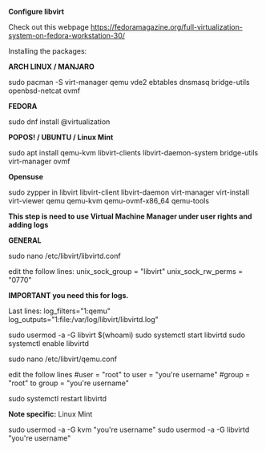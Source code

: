 **Configure libvirt**

Check out this webpage https://fedoramagazine.org/full-virtualization-system-on-fedora-workstation-30/


Installing the packages:

**ARCH LINUX / MANJARO**

sudo pacman -S virt-manager qemu vde2 ebtables dnsmasq bridge-utils openbsd-netcat ovmf

**FEDORA**

sudo dnf install @virtualization

**POPOS! / UBUNTU / Linux Mint**

sudo apt install qemu-kvm libvirt-clients libvirt-daemon-system bridge-utils virt-manager ovmf

**Opensuse**

sudo zypper in libvirt libvirt-client libvirt-daemon virt-manager virt-install virt-viewer qemu qemu-kvm qemu-ovmf-x86_64 qemu-tools


**This step is need to use Virtual Machine Manager under user rights and adding logs**


**GENERAL**

sudo nano /etc/libvirt/libvirtd.conf

edit the follow lines:
unix_sock_group = "libvirt"
unix_sock_rw_perms = "0770"


**IMPORTANT you need this for logs.**

Last lines:
log_filters="1:qemu"
log_outputs="1:file:/var/log/libvirt/libvirtd.log"


sudo usermod -a -G libvirt $(whoami)
sudo systemctl start libvirtd
sudo systemctl enable libvirtd



sudo nano /etc/libvirt/qemu.conf

edit the follow lines
#user = "root" to user = "you're username"
#group = "root" to group = "you're username"

sudo systemctl restart libvirtd



**Note specific:**
Linux Mint

sudo usermod -a  -G kvm "you're username"
sudo usermod -a  -G libvirtd "you're username"











